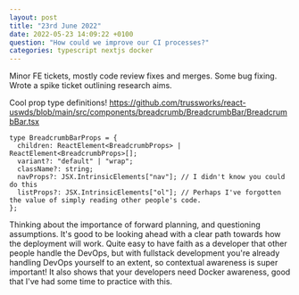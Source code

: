 ```yaml
---
layout: post
title: "23rd June 2022"
date: 2022-05-23 14:09:22 +0100
question: "How could we improve our CI processes?"
categories: typescript nextjs docker
---
```


Minor FE tickets, mostly code review fixes and merges. Some bug fixing.
Wrote a spike ticket outlining research aims.

Cool prop type definitions!
https://github.com/trussworks/react-uswds/blob/main/src/components/breadcrumb/BreadcrumbBar/BreadcrumbBar.tsx

```tsx
type BreadcrumbBarProps = {
  children: ReactElement<BreadcrumbProps> | ReactElement<BreadcrumbProps>[];
  variant?: "default" | "wrap";
  className?: string;
  navProps?: JSX.IntrinsicElements["nav"]; // I didn't know you could do this
  listProps?: JSX.IntrinsicElements["ol"]; // Perhaps I've forgotten the value of simply reading other people's code.
};
```

Thinking about the importance of forward planning, and questioning assumptions. It's good to be looking ahead with a clear path towards how the deployment will work. Quite easy to have faith as a developer that other people handle the DevOps, but with fullstack development you're already handling DevOps yourself to an extent, so contextual awareness is super important! It also shows that your developers need Docker awareness, good that I've had some time to practice with this.
